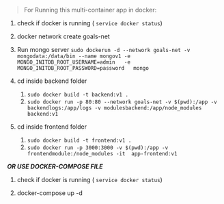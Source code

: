 > For Running this multi-container app in docker:

1. check if docker is running ( ```service docker status```)

2. docker network create goals-net

3. 
    Run mongo server
    ```sudo dockerun -d --network goals-net -v mongodata:/data/bin --name mongov1 -e MONGO_INITDB_ROOT_USERNAME=admin   -e MONGO_INITDB_ROOT_PASSWORD=password   mongo```

4. cd inside backend folder
    1. ```sudo docker build -t backend:v1 .```
    2. ```sudo docker run -p 80:80 --network goals-net -v $(pwd):/app -v backendlogs:/app/logs -v modulesbackend:/app/node_modules backend:v1```

4. cd inside frontend folder
    1. ```sudo docker build -t frontend:v1 .```
    2. ```sudo docker run -p 3000:3000 -v $(pwd):/app -v frontendmodule:/node_modules -it  app-frontend:v1```


***OR USE DOCKER-COMPOSE FILE***

1. check if docker is running ( ```service docker status```)

2. docker-compose up -d
